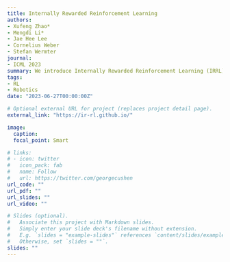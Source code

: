 ```yaml
---
title: Internally Rewarded Reinforcement Learning
authors: 
- Xufeng Zhao*
- Mengdi Li*
- Jae Hee Lee
- Cornelius Weber
- Stefan Wermter
journal: 
- ICML 2023
summary: We introduce Internally Rewarded Reinforcement Learning (IRRL), where rewards are generated by a jointly learned internal model rather than the environment. This coupling of policy and reward learning can destabilize training. We formalize IRRL, analyze its challenges, and propose a clipped linear reward function that reduces reward noise. Experiments show improved stability, faster convergence, and better performance across tasks.
tags:
- RL
- Robotics
date: "2023-06-27T00:00:00Z"

# Optional external URL for project (replaces project detail page).
external_link: "https://ir-rl.github.io/"

image:
  caption: 
  focal_point: Smart

# links:
# - icon: twitter
#   icon_pack: fab
#   name: Follow
#   url: https://twitter.com/georgecushen
url_code: ""
url_pdf: ""
url_slides: ""
url_video: ""

# Slides (optional).
#   Associate this project with Markdown slides.
#   Simply enter your slide deck's filename without extension.
#   E.g. `slides = "example-slides"` references `content/slides/example-slides.md`.
#   Otherwise, set `slides = ""`.
slides: ""
---
```

